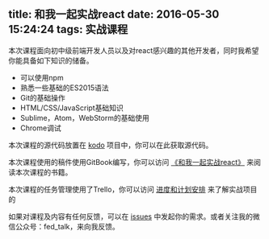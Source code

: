 title: 和我一起实战react
date: 2016-05-30 15:24:24
tags: 实战课程
---

本次课程面向初中级前端开发人员以及对react感兴趣的其他开发者，同时我希望你能具备如下知识的储备。

*	可以使用npm
*	熟悉一些基础的ES2015语法
*	Git的基础操作
*	HTML/CSS/JavaScript基础知识
*	Sublime，Atom，WebStorm的基础使用
*	Chrome调试

本次课程的源代码放置在 [kodo](https://github.com/mulgore/kodo) 项目中，你可以在此获取源代码。

本次课程使用的稿件使用GitBook编写，你可以访问 [《和我一起实战react》](https://www.gitbook.com/book/icepy/follow-react/details) 来阅读本次课程的书籍。

本次课程的任务管理使用了Trello，你可以访问 [进度和计划安排](https://trello.com/b/L6ohrKhq) 来了解实战项目的

如果对课程及内容有任何反馈，可以在 [issues](https://github.com/mulgore/kodo/issues) 中发起你的需求。或者关注我的微信公众号：fed_talk，来向我反馈。
